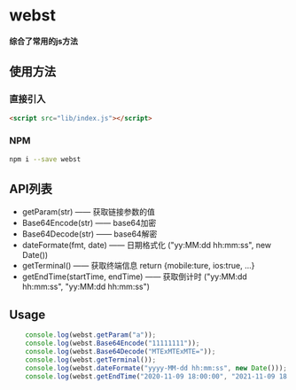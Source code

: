 # webst
**综合了常用的js方法**

## 使用方法

### 直接引入

```html
<script src="lib/index.js"></script>
```

### NPM

```bash
npm i --save webst
```

## API列表
- getParam(str) —— 获取链接参数的值
- Base64Encode(str) —— base64加密
- Base64Decode(str) —— base64解密
- dateFormate(fmt, date) —— 日期格式化 ("yy:MM:dd hh:mm:ss", new Date())
- getTerminal() —— 获取终端信息 return {mobile:ture, ios:true, ...}
- getEndTime(startTime, endTime) —— 获取倒计时 ("yy:MM:dd hh:mm:ss", "yy:MM:dd hh:mm:ss")

## Usage
```javascript
    console.log(webst.getParam("a"));
    console.log(webst.Base64Encode("11111111"));
    console.log(webst.Base64Decode("MTExMTExMTE="));
    console.log(webst.getTerminal());
    console.log(webst.dateFormate("yyyy-MM-dd hh:mm:ss", new Date()));
    console.log(webst.getEndTime("2020-11-09 18:00:00", "2021-11-09 18:09:59"));
```